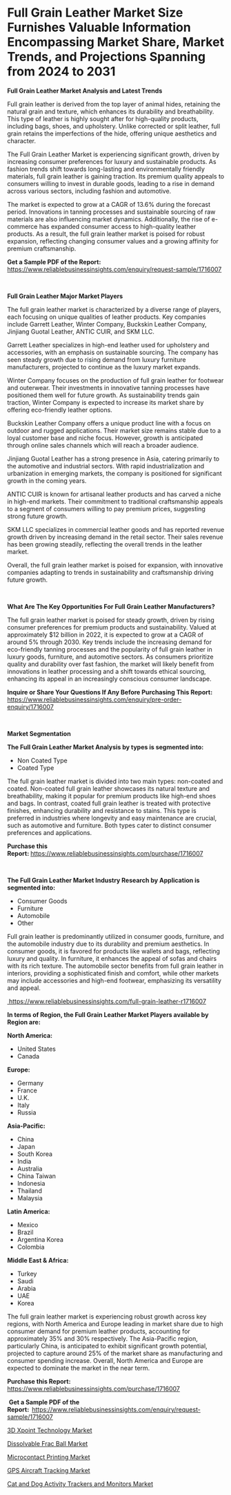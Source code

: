 <p><h1>Full Grain Leather Market Size Furnishes Valuable Information Encompassing Market Share, Market Trends, and Projections Spanning from 2024 to 2031</h1></p><p><strong>Full Grain Leather Market Analysis and Latest Trends</strong></p>
<p><p>Full grain leather is derived from the top layer of animal hides, retaining the natural grain and texture, which enhances its durability and breathability. This type of leather is highly sought after for high-quality products, including bags, shoes, and upholstery. Unlike corrected or split leather, full grain retains the imperfections of the hide, offering unique aesthetics and character.</p><p>The Full Grain Leather Market is experiencing significant growth, driven by increasing consumer preferences for luxury and sustainable products. As fashion trends shift towards long-lasting and environmentally friendly materials, full grain leather is gaining traction. Its premium quality appeals to consumers willing to invest in durable goods, leading to a rise in demand across various sectors, including fashion and automotive.</p><p>The market is expected to grow at a CAGR of 13.6% during the forecast period. Innovations in tanning processes and sustainable sourcing of raw materials are also influencing market dynamics. Additionally, the rise of e-commerce has expanded consumer access to high-quality leather products. As a result, the full grain leather market is poised for robust expansion, reflecting changing consumer values and a growing affinity for premium craftsmanship.</p></p>
<p><strong>Get a Sample PDF of the Report:&nbsp;</strong> <a href="https://www.reliablebusinessinsights.com/enquiry/request-sample/1716007?utm_campaign=48&utm_medium=2&utm_source=Github&utm_content=ia&utm_term=23102024&utm_id=full-grain-leather">https://www.reliablebusinessinsights.com/enquiry/request-sample/1716007</a></p>
<p>&nbsp;</p>
<p><strong>Full Grain Leather Major Market Players</strong></p>
<p><p>The full grain leather market is characterized by a diverse range of players, each focusing on unique qualities of leather products. Key companies include Garrett Leather, Winter Company, Buckskin Leather Company, Jinjiang Guotal Leather, ANTIC CUIR, and SKM LLC.</p><p>Garrett Leather specializes in high-end leather used for upholstery and accessories, with an emphasis on sustainable sourcing. The company has seen steady growth due to rising demand from luxury furniture manufacturers, projected to continue as the luxury market expands.</p><p>Winter Company focuses on the production of full grain leather for footwear and outerwear. Their investments in innovative tanning processes have positioned them well for future growth. As sustainability trends gain traction, Winter Company is expected to increase its market share by offering eco-friendly leather options.</p><p>Buckskin Leather Company offers a unique product line with a focus on outdoor and rugged applications. Their market size remains stable due to a loyal customer base and niche focus. However, growth is anticipated through online sales channels which will reach a broader audience.</p><p>Jinjiang Guotal Leather has a strong presence in Asia, catering primarily to the automotive and industrial sectors. With rapid industrialization and urbanization in emerging markets, the company is positioned for significant growth in the coming years.</p><p>ANTIC CUIR is known for artisanal leather products and has carved a niche in high-end markets. Their commitment to traditional craftsmanship appeals to a segment of consumers willing to pay premium prices, suggesting strong future growth.</p><p>SKM LLC specializes in commercial leather goods and has reported revenue growth driven by increasing demand in the retail sector. Their sales revenue has been growing steadily, reflecting the overall trends in the leather market.</p><p>Overall, the full grain leather market is poised for expansion, with innovative companies adapting to trends in sustainability and craftsmanship driving future growth.</p></p>
<p>&nbsp;</p>
<p><strong>What Are The Key Opportunities For Full Grain Leather Manufacturers?</strong></p>
<p><p>The full grain leather market is poised for steady growth, driven by rising consumer preferences for premium products and sustainability. Valued at approximately $12 billion in 2022, it is expected to grow at a CAGR of around 5% through 2030. Key trends include the increasing demand for eco-friendly tanning processes and the popularity of full grain leather in luxury goods, furniture, and automotive sectors. As consumers prioritize quality and durability over fast fashion, the market will likely benefit from innovations in leather processing and a shift towards ethical sourcing, enhancing its appeal in an increasingly conscious consumer landscape.</p></p>
<p><strong>Inquire or Share Your Questions If Any Before Purchasing This Report:</strong> <a href="https://www.reliablebusinessinsights.com/enquiry/pre-order-enquiry/1716007?utm_campaign=48&utm_medium=2&utm_source=Github&utm_content=ia&utm_term=23102024&utm_id=full-grain-leather">https://www.reliablebusinessinsights.com/enquiry/pre-order-enquiry/1716007</a></p>
<p>&nbsp;</p>
<p><strong>Market Segmentation</strong></p>
<p><strong>The Full Grain Leather Market Analysis by types is segmented into:</strong></p>
<p><ul><li>Non Coated Type</li><li>Coated Type</li></ul></p>
<p><p>The full grain leather market is divided into two main types: non-coated and coated. Non-coated full grain leather showcases its natural texture and breathability, making it popular for premium products like high-end shoes and bags. In contrast, coated full grain leather is treated with protective finishes, enhancing durability and resistance to stains. This type is preferred in industries where longevity and easy maintenance are crucial, such as automotive and furniture. Both types cater to distinct consumer preferences and applications.</p></p>
<p><strong>Purchase this Report:&nbsp;</strong><a href="https://www.reliablebusinessinsights.com/purchase/1716007?utm_campaign=48&utm_medium=2&utm_source=Github&utm_content=ia&utm_term=23102024&utm_id=full-grain-leather">https://www.reliablebusinessinsights.com/purchase/1716007</a></p>
<p>&nbsp;</p>
<p><strong>The Full Grain Leather Market Industry Research by Application is segmented into:</strong></p>
<p><ul><li>Consumer Goods</li><li>Furniture</li><li>Automobile</li><li>Other</li></ul></p>
<p><p>Full grain leather is predominantly utilized in consumer goods, furniture, and the automobile industry due to its durability and premium aesthetics. In consumer goods, it is favored for products like wallets and bags, reflecting luxury and quality. In furniture, it enhances the appeal of sofas and chairs with its rich texture. The automobile sector benefits from full grain leather in interiors, providing a sophisticated finish and comfort, while other markets may include accessories and high-end footwear, emphasizing its versatility and appeal.</p></p>
<p><a href="https://www.reliablebusinessinsights.com/full-grain-leather-r1716007?utm_campaign=48&utm_medium=2&utm_source=Github&utm_content=ia&utm_term=23102024&utm_id=full-grain-leather">&nbsp;https://www.reliablebusinessinsights.com/full-grain-leather-r1716007</a></p>
<p><strong>In terms of Region, the Full Grain Leather Market Players available by Region are:</strong></p>
<p>
    <p> <strong> North America: </strong>
        <ul>
            <li>United States</li>
            <li>Canada</li>
        </ul>
        </p> 
    <p> <strong> Europe: </strong>
        <ul>
            <li>Germany</li>
            <li>France</li>
            <li>U.K.</li>
            <li>Italy</li>
            <li>Russia</li>
        </ul>
        </p> 
    <p> <strong> Asia-Pacific: </strong>
        <ul>
            <li>China</li>
            <li>Japan</li>
            <li>South Korea</li>
            <li>India</li>
            <li>Australia</li>
            <li>China Taiwan</li>
            <li>Indonesia</li>
            <li>Thailand</li>
            <li>Malaysia</li>
        </ul>
        </p> 
    <p> <strong> Latin America: </strong>
        <ul>
            <li>Mexico</li>
            <li>Brazil</li>
            <li>Argentina Korea</li>
            <li>Colombia</li>
        </ul>
        </p> 
    <p> <strong> Middle East & Africa: </strong>
        <ul>
            <li>Turkey</li>
            <li>Saudi</li>
            <li>Arabia</li>
            <li>UAE</li>
            <li>Korea</li>
        </ul>
    </p>
    </p>
<p><p>The full grain leather market is experiencing robust growth across key regions, with North America and Europe leading in market share due to high consumer demand for premium leather products, accounting for approximately 35% and 30% respectively. The Asia-Pacific region, particularly China, is anticipated to exhibit significant growth potential, projected to capture around 25% of the market share as manufacturing and consumer spending increase. Overall, North America and Europe are expected to dominate the market in the near term.</p></p>
<p><strong>Purchase this Report: </strong><a href="https://www.reliablebusinessinsights.com/purchase/1716007?utm_campaign=48&utm_medium=2&utm_source=Github&utm_content=ia&utm_term=23102024&utm_id=full-grain-leather">https://www.reliablebusinessinsights.com/purchase/1716007</a></p>
<p>&nbsp;<strong>Get a Sample PDF of the Report:&nbsp;&nbsp;</strong><a href="https://www.reliablebusinessinsights.com/enquiry/request-sample/1716007?utm_campaign=48&utm_medium=2&utm_source=Github&utm_content=ia&utm_term=23102024&utm_id=full-grain-leather">https://www.reliablebusinessinsights.com/enquiry/request-sample/1716007</a></p>
<p><strong></strong></p>
<p><p><a href="https://www.linkedin.com/pulse/global-3d-xpoint-technology-market-trends-forecasts-strategic-qzpyc?utm_campaign=48&utm_medium=2&utm_source=Github&utm_content=ia&utm_term=23102024&utm_id=full-grain-leather">3D Xpoint Technology Market</a></p><p><a href="https://issuu.com/reportprime-2/docs/dissolvable-frac-ball-market-size-2_d1bc68e15b20ae?utm_campaign=48&utm_medium=2&utm_source=Github&utm_content=ia&utm_term=23102024&utm_id=full-grain-leather">Dissolvable Frac Ball Market</a></p><p><a href="https://www.linkedin.com/pulse/microcontact-printing-market-trends-insights-type-application-p1loc?utm_campaign=48&utm_medium=2&utm_source=Github&utm_content=ia&utm_term=23102024&utm_id=full-grain-leather">Microcontact Printing Market</a></p><p><a href="https://github.com/alesiasc0na/Market-Research-Report-List-1/blob/main/gps-aircraft-tracking-market.md?utm_campaign=48&utm_medium=2&utm_source=Github&utm_content=ia&utm_term=23102024&utm_id=full-grain-leather">GPS Aircraft Tracking Market</a></p><p><a href="https://github.com/WayneHopkins413/Market-Research-Report-List-1/blob/main/cat-and-dog-activity-trackers-and-monitors-market.md?utm_campaign=48&utm_medium=2&utm_source=Github&utm_content=ia&utm_term=23102024&utm_id=full-grain-leather">Cat and Dog Activity Trackers and Monitors Market</a></p></p>